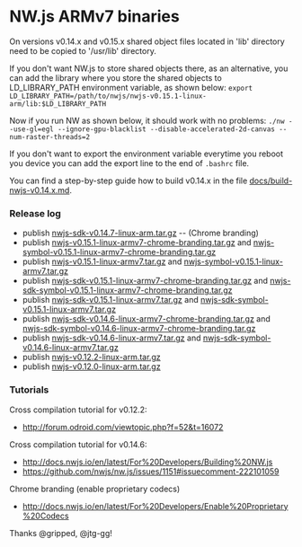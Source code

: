 # NW.js ARMv7 binaries

On versions v0.14.x and v0.15.x shared object files located in 'lib' directory need to be copied to '/usr/lib' directory.

If you don't want NW.js to store shared objects there, as an alternative, you can add the library where you store the shared objects to LD_LIBRARY_PATH environment variable, as shown below:
`export LD_LIBRARY_PATH=/path/to/nwjs/nwjs-v0.15.1-linux-arm/lib:$LD_LIBRARY_PATH`

Now if you run NW as shown below, it should work with no problems:
`./nw --use-gl=egl --ignore-gpu-blacklist --disable-accelerated-2d-canvas --num-raster-threads=2`

If you don't want to export the environment variable everytime you reboot you device you can add the export line to the end of `.bashrc` file.

You can find a step-by-step guide how to build v0.14.x in the file [docs/build-nwjs-v0.14.x.md].

### Release log
  - publish [nwjs-sdk-v0.14.7-linux-arm.tar.gz] -- (Chrome branding)
  - publish [nwjs-v0.15.1-linux-armv7-chrome-branding.tar.gz] and [nwjs-symbol-v0.15.1-linux-armv7-chrome-branding.tar.gz]
  - publish [nwjs-v0.15.1-linux-armv7.tar.gz] and [nwjs-symbol-v0.15.1-linux-armv7.tar.gz]
  - publish [nwjs-sdk-v0.15.1-linux-armv7-chrome-branding.tar.gz] and [nwjs-sdk-symbol-v0.15.1-linux-armv7-chrome-branding.tar.gz]
  - publish [nwjs-sdk-v0.15.1-linux-armv7.tar.gz] and [nwjs-sdk-symbol-v0.15.1-linux-armv7.tar.gz]
  - publish [nwjs-sdk-v0.14.6-linux-armv7-chrome-branding.tar.gz] and [nwjs-sdk-symbol-v0.14.6-linux-armv7-chrome-branding.tar.gz]
  - publish [nwjs-sdk-v0.14.6-linux-armv7.tar.gz] and [nwjs-sdk-symbol-v0.14.6-linux-armv7.tar.gz]
  - publish [nwjs-v0.12.2-linux-arm.tar.gz]
  - publish [nwjs-v0.12.0-linux-arm.tar.gz]

### Tutorials

Cross compilation tutorial for v0.12.2:
- http://forum.odroid.com/viewtopic.php?f=52&t=16072

Cross compilation tutorial for v0.14.6:
- http://docs.nwjs.io/en/latest/For%20Developers/Building%20NW.js
- https://github.com/nwjs/nw.js/issues/1151#issuecomment-222101059

Chrome branding (enable proprietary codecs)
- http://docs.nwjs.io/en/latest/For%20Developers/Enable%20Proprietary%20Codecs

Thanks @gripped, @jtg-gg!

[docs/build-nwjs-v0.14.x.md]: https://github.com/LeonardLaszlo/nw.js-armv7-binaries/blob/master/docs/build-nwjs-v0.14.x.md

[nwjs-v0.12.0-linux-arm.tar.gz]: https://github.com/LeonardLaszlo/nw.js-armv7-binaries/releases/download/nwjs-v0.12.0-linux-ARMv7/nwjs-v0.12.0-linux-arm.tar.gz
[nwjs-v0.12.2-linux-arm.tar.gz]: https://github.com/LeonardLaszlo/nw.js-armv7-binaries/releases/download/nwjs-v0.12.2-linux-ARMv7.tar.gz/nwjs-v0.12.2-linux-arm.tar.gz
[nwjs-sdk-v0.14.6-linux-armv7.tar.gz]: https://github.com/LeonardLaszlo/nw.js-armv7-binaries/releases/download/nwjs-sdk-v0.14.6-linux-armv7/nwjs-sdk-v0.14.6-linux-armv7.tar.gz
[nwjs-sdk-symbol-v0.14.6-linux-armv7.tar.gz]: https://github.com/LeonardLaszlo/nw.js-armv7-binaries/releases/download/nwjs-sdk-v0.14.6-linux-armv7/nwjs-sdk-symbol-v0.14.6-linux-armv7.tar.gz
[nwjs-sdk-v0.14.6-linux-armv7-chrome-branding.tar.gz]: https://github.com/LeonardLaszlo/nw.js-armv7-binaries/releases/download/nwjs-sdk-v0.14.6-linux-armv7-chrome-branding/nwjs-sdk-v0.14.6-linux-armv7-chrome-branding.tar.gz
[nwjs-sdk-symbol-v0.14.6-linux-armv7-chrome-branding.tar.gz]: https://github.com/LeonardLaszlo/nw.js-armv7-binaries/releases/download/nwjs-sdk-v0.14.6-linux-armv7-chrome-branding/nwjs-sdk-symbol-v0.14.6-linux-armv7-chrome-branding.tar.gz
[nwjs-sdk-v0.15.1-linux-armv7.tar.gz]: https://github.com/LeonardLaszlo/nw.js-armv7-binaries/releases/download/nwjs-sdk-v0.15.1-linux-armv7/nwjs-sdk-v0.15.1-linux-armv7.tar.gz
[nwjs-sdk-symbol-v0.15.1-linux-armv7.tar.gz]: https://github.com/LeonardLaszlo/nw.js-armv7-binaries/releases/download/nwjs-sdk-v0.15.1-linux-armv7/nwjs-sdk-symbol-v0.15.1-linux-armv7.tar.gz
[nwjs-sdk-v0.15.1-linux-armv7-chrome-branding.tar.gz]: https://github.com/LeonardLaszlo/nw.js-armv7-binaries/releases/download/nwjs-sdk-v0.15.1-linux-armv7-chrome-branding/nwjs-sdk-v0.15.1-linux-armv7-chrome-branding.tar.gz
[nwjs-sdk-symbol-v0.15.1-linux-armv7-chrome-branding.tar.gz]: https://github.com/LeonardLaszlo/nw.js-armv7-binaries/releases/download/nwjs-sdk-v0.15.1-linux-armv7-chrome-branding/nwjs-sdk-symbol-v0.15.1-linux-armv7-chrome-branding.tar.gz
[nwjs-v0.15.1-linux-armv7.tar.gz]:https://github.com/LeonardLaszlo/nw.js-armv7-binaries/releases/download/nwjs-v0.15.1-linux-armv7/nwjs-v0.15.1-linux-armv7.tar.gz
[nwjs-symbol-v0.15.1-linux-armv7.tar.gz]: https://github.com/LeonardLaszlo/nw.js-armv7-binaries/releases/download/nwjs-v0.15.1-linux-armv7/nwjs-symbol-v0.15.1-linux-armv7.tar.gz
[nwjs-v0.15.1-linux-armv7-chrome-branding.tar.gz]: https://github.com/LeonardLaszlo/nw.js-armv7-binaries/releases/download/nwjs-v0.15.1-linux-armv7-chrome-branding/nwjs-v0.15.1-linux-armv7-chrome-branding.tar.gz
[nwjs-symbol-v0.15.1-linux-armv7-chrome-branding.tar.gz]: https://github.com/LeonardLaszlo/nw.js-armv7-binaries/releases/download/nwjs-v0.15.1-linux-armv7-chrome-branding/nwjs-symbol-v0.15.1-linux-armv7-chrome-branding.tar.gz
[nwjs-sdk-v0.14.7-linux-arm.tar.gz]: https://github.com/LeonardLaszlo/nw.js-armv7-binaries/releases/download/nwjs-sdk-v0.14.7-linux-arm-chrome-branding/nwjs-sdk-v0.14.7-linux-arm.tar.gz